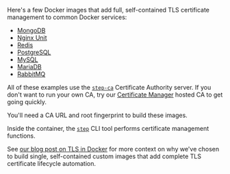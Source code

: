 Here's a few Docker images that add full, self-contained TLS certificate management to common Docker services:
- [MongoDB](https://github.com/smallstep/docker-tls/tree/main/mongodb)
- [Nginx Unit](https://github.com/smallstep/docker-tls/tree/main/nginx-unit)
- [Redis](https://github.com/smallstep/docker-tls/tree/main/redis)
- [PostgreSQL](https://github.com/smallstep/docker-tls/tree/main/postgres)
- [MySQL](https://github.com/smallstep/docker-tls/tree/main/mysql)
- [MariaDB](https://github.com/smallstep/docker-tls/tree/main/mariadb)
- [RabbitMQ](https://github.com/smallstep/docker-tls/tree/main/rabbitmq)

All of these examples use the [`step-ca`](https://github.com/smallstep/certificates/) Certificate Authority server. If you don't want to run your own CA, try our [Certificate Manager](https://smallstep.com/signup?product=cm) hosted CA to get going quickly.

You'll need a CA URL and root fingerprint to build these images.

Inside the container, the [`step`](https://github.com/smallstep/cli/) CLI tool performs certificate management functions.

See [our blog post on TLS in Docker](https://smallstep.com/blog/automate-docker-ssl-tls-certificates/) for more context on why we've chosen to build single, self-contained custom images that add complete TLS certificate lifecycle automation.
